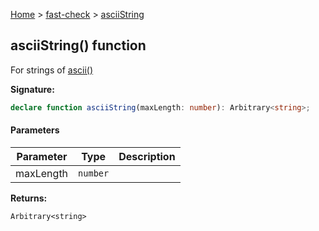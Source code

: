 [Home](/) &gt; [fast-check](../fast-check.md) &gt; [asciiString](asciiString_1.md)

## asciiString() function

For strings of [ascii()](ascii.md)

<b>Signature:</b>

```typescript
declare function asciiString(maxLength: number): Arbitrary<string>;
```

#### Parameters

|  Parameter | Type | Description |
|  --- | --- | --- |
|  maxLength | <code>number</code> |  |

<b>Returns:</b>

`Arbitrary<string>`


